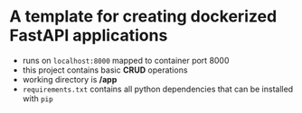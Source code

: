 # A template for creating dockerized FastAPI applications

- runs on `localhost:8000` mapped to container port 8000
- this project contains basic **CRUD** operations
- working directory is **/app**
- `requirements.txt` contains all python dependencies that can be installed with `pip`
